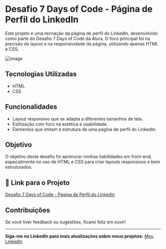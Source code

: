 # Desafio 7 Days of Code - Página de Perfil do LinkedIn

Este projeto é uma recriação da página de perfil do LinkedIn, desenvolvido como parte do Desafio 7 Days of Code da Alura. O foco principal foi na precisão do layout e na responsividade da página, utilizando apenas HTML e CSS.

![image](https://github.com/user-attachments/assets/4ad49362-4c51-4633-a4ad-4de939e8e911)
## Tecnologias Utilizadas

- HTML
- CSS


## Funcionalidades

- Layout responsivo que se adapta a diferentes tamanhos de tela.
- Estilização com foco na estética e usabilidade.
- Elementos que imitam a estrutura de uma página de perfil do LinkedIn.


## Objetivo

O objetivo deste desafio foi aprimorar minhas habilidades em front-end, especialmente no uso de HTML e CSS para criar layouts responsivos e bem estruturados.


## 🔗 Link para o Projeto

[Desafio 7 Days of Code - Página de Perfil do LinkedIn](https://7-days-of-code-perfil-linkedin.vercel.app/)


## Contribuições

Se você tiver feedback ou sugestões, ficarei feliz em ouvir!

---

**Siga-me no LinkedIn para mais atualizações sobre meus projetos:** [Meu LinkedIn](https://www.linkedin.com/in/%C3%A1gatha-ferreira-de-siqueira-6993912b2/)
